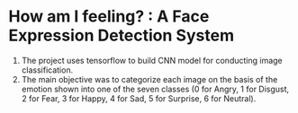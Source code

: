 # How am I feeling? : A Face Expression Detection System

1. The project uses tensorflow to build CNN model for conducting image classification. 
2. The main objective was to categorize each image on the basis of the emotion shown into one of the seven classes (0 for Angry, 1 for Disgust, 2 for Fear, 3 for Happy, 4 for Sad, 5 for Surprise, 6 for Neutral).
